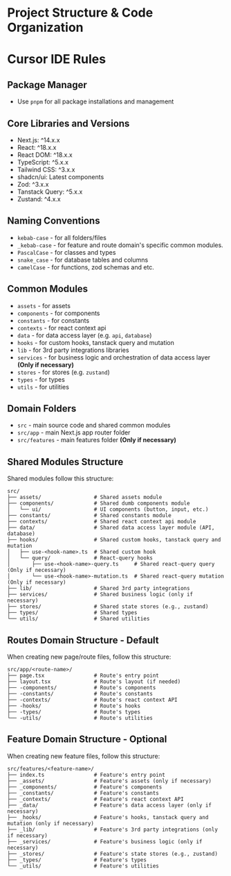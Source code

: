 # Project Structure & Code Organization
# Cursor IDE Rules

## Package Manager
- Use `pnpm` for all package installations and management

## Core Libraries and Versions
- Next.js: ^14.x.x
- React: ^18.x.x
- React DOM: ^18.x.x
- TypeScript: ^5.x.x
- Tailwind CSS: ^3.x.x
- shadcn/ui: Latest components
- Zod: ^3.x.x
- Tanstack Query: ^5.x.x
- Zustand: ^4.x.x

## Naming Conventions
- `kebab-case` - for all folders/files
- `_kebab-case` - for feature and route domain's specific common modules.
- `PascalCase` - for classes and types
- `snake_case` - for database tables and columns
- `camelCase` - for functions, zod schemas and etc.

## Common Modules
- `assets` - for assets
- `components` - for components
- `constants` - for constants
- `contexts` - for react context api
- `data` - for data access layer (e.g. `api`, `database`)
- `hooks` - for custom hooks, tanstack query and mutation
- `lib` - for 3rd party integrations libraries
- `services` - for business logic and orchestration of data access layer **(Only if necessary)**
- `stores` - for stores (e.g. `zustand`)
- `types` - for types
- `utils` - for utilities
  
## Domain Folders
- `src` - main source code and shared common modules
- `src/app` - main Next.js app router folder
- `src/features` - main features folder **(Only if necessary)**

## Shared Modules Structure
Shared modules follow this structure:

```
src/
├── assets/                 # Shared assets module
├── components/             # Shared dumb components module
│   └── ui/                 # UI components (button, input, etc.)
├── constants/              # Shared constants module
├── contexts/               # Shared react context api module
├── data/                   # Shared data access layer module (API, database)
├── hooks/                  # Shared custom hooks, tanstack query and mutation
│   ├── use-<hook-name>.ts  # Shared custom hook
│   └── query/              # React-query hooks
│       ├── use-<hook-name>-query.ts     # Shared react-query query (Only if necessary)
│       └── use-<hook-name>-mutation.ts  # Shared react-query mutation (Only if necessary)
├── lib/                    # Shared 3rd party integrations
├── services/               # Shared business logic (only if necessary)
├── stores/                 # Shared state stores (e.g., zustand)
├── types/                  # Shared types
└── utils/                  # Shared utilities
```

## Routes Domain Structure - Default
When creating new page/route files, follow this structure:

```
src/app/<route-name>/
├── page.tsx                # Route's entry point
├── layout.tsx              # Route's layout (if needed)
├── -components/            # Route's components
├── -constants/             # Route's constants
├── -contexts/              # Route's react context API
├── -hooks/                 # Route's hooks
├── -types/                 # Route's types
└── -utils/                 # Route's utilities
```

## Feature Domain Structure - Optional
When creating new feature files, follow this structure:

```
src/features/<feature-name>/
├── index.ts                # Feature's entry point
├── _assets/                # Feature's assets (only if necessary)
├── _components/            # Feature's components
├── _constants/             # Feature's constants
├── _contexts/              # Feature's react context API
├── _data/                  # Feature's data access layer (only if necessary)
├── _hooks/                 # Feature's hooks, tanstack query and mutation (only if necessary)
├── _lib/                   # Feature's 3rd party integrations (only if necessary)
├── _services/              # Feature's business logic (only if necessary)
├── _stores/                # Feature's state stores (e.g., zustand)
├── _types/                 # Feature's types
└── _utils/                 # Feature's utilities
```